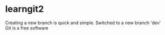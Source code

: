 # learngit2
Creating a new branch is quick and simple.
Switched to a new branch 'dev'
Git is a free software
